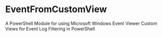 # EventFromCustomView

A PowerShell Module for using Microsoft Windows Event Viewer Custom Views for Event Log Filtering in PowerShell
